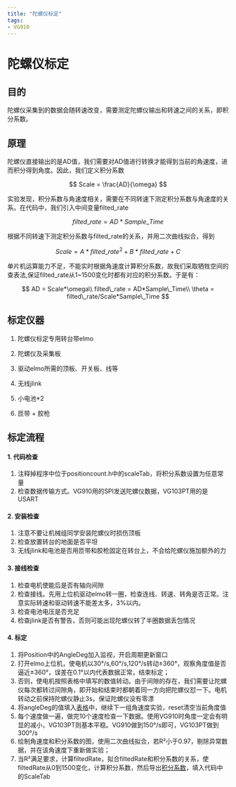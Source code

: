 ```yaml
---
title: "陀螺仪标定"
tags:
- VG910
---
```


# 陀螺仪标定

## 目的

陀螺仪采集到的数据会随转速改变，需要测定陀螺仪输出和转速之间的关系，即积分系数。

## 原理

陀螺仪直接输出的是AD值，我们需要对AD值进行转换才能得到当前的角速度，进而积分得到角度。因此，我们定义积分系数

$$
Scale = \frac{AD}{\omega}
$$

实验发现，积分系数与角速度相关，需要在不同转速下测定积分系数与角速度的关系。在代码中，我们引入中间变量filted_rate

$$
filted\_rate = AD*Sample\_Time
$$

根据不同转速下测定积分系数与filted_rate的关系，并用二次曲线拟合，得到

$$
Scale = A*filted\_rate^2 + B*filted\_rate + C
$$

单片机运算能力不足，不能实时根据角速度计算积分系数，故我们采取牺牲空间的查表法,保证filted_rate从1~1500变化时都有对应的积分系数。于是有：

$$
AD = Scale*\omega\\
filted\_rate = AD*Sample\_Time\\
\theta = filted\_rate/Scale*Sample\_Time
$$


## 标定仪器

1. 陀螺仪标定专用转台带elmo

2. 陀螺仪及采集板

3. 驱动elmo所需的顶板、开关板、线等

4. 无线jlink

5. 小电池*2

6. 匝带 + 胶枪

   

## 标定流程

#### 1. 代码检查

1. 注释掉程序中位于positioncount.h中的scaleTab，将积分系数设置为任意常量
2. 检查数据传输方式。VG910用的SPI发送陀螺仪数据，VG103PT用的是USART

#### 2. 安装检查

1. 注意不要让机械组同学安装陀螺仪时损伤顶板
2. 检查放置转台的地面是否平坦
3. 无线jlink和电池是否用匝带和胶枪固定在转台上，不会给陀螺仪施加额外的力

#### 3. 接线检查

1. 检查电机使能后是否有轴向间隙
2. 检查接线。先用上位机驱动elmo转一圈，检查连线、转速、转角是否正常。注意实际转速和驱动转速不能差太多，3%以内。
3. 检查电池电压是否充足
4. 检查jlink是否有警告，否则可能出现陀螺仪转了半圈数据丢包情况

#### 4. 标定

1. 将Position中的AngleDeg加入监视，开启周期更新窗口
2. 打开elmo上位机，使电机以30°/s,60°/s,120°/s转动±360°，观察角度值是否逼近±360°，误差在0.1°以内代表数据正常，结束标定；
3. 否则，使电机按照表格中填写的数值转动。由于间隙的存在，我们需要让陀螺仪每次都转过间隙角，即开始和结束时都朝着同一方向把陀螺仪怼一下。电机转动之前保持陀螺仪静止3s，保证陀螺仪没有零漂
4. 将angleDeg的值填入[表格](https://github.com/whu-robocon-location/whu-robocon-location.github.io/tree/master/_posts/VG910ScaleTemplate.xlsx)中，继续下一组角速度实验，reset清空当前角度值
5. 每个速度做一遍，做完10个速度检查一下数据。使用VG910时角度一定会有明显的减小，VG103PT则基本平稳。VG910做到150°/s即可，VG103PT做到300°/s
6. 绘制角速度和积分系数的图，使用二次曲线拟合，若R²小于0.97，剔除异常数据，并在该角速度下重新做实验；
7. 当R²满足要求，计算filtedRate，拟合filtedRate和积分系数的关系，使filtedRate从0到1500变化，计算积分系数，然后导出[积分系数](https://github.com/whu-robocon-location/whu-robocon-location.github.io/tree/master/_posts/ScaleEG.txt)，填入代码中的ScaleTab
